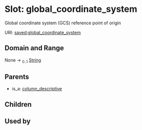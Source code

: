 
# Slot: global_coordinate_system

Global coordinate system (GCS) reference point of origin

URI: [saved:global_coordinate_system](https://marine.gov.scot/metadata/saved/schema/global_coordinate_system)


## Domain and Range

None &#8594;  <sub>0..1</sub> [String](types/String.md)

## Parents

 *  is_a: [column_descriptive](column_descriptive.md)

## Children


## Used by

